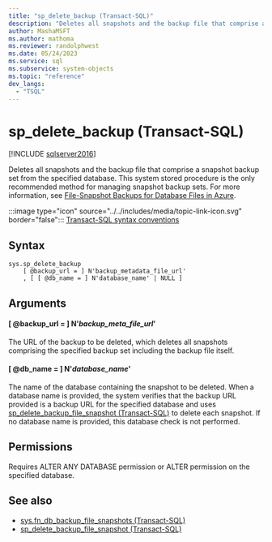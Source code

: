 ```yaml
---
title: "sp_delete_backup (Transact-SQL)"
description: "Deletes all snapshots and the backup file that comprise a snapshot backup set from the specified database."
author: MashaMSFT
ms.author: mathoma
ms.reviewer: randolphwest
ms.date: 05/24/2023
ms.service: sql
ms.subservice: system-objects
ms.topic: "reference"
dev_langs:
  - "TSQL"
---
```

# sp_delete_backup (Transact-SQL)

[!INCLUDE [sqlserver2016](../../includes/applies-to-version/sqlserver2016.md)]

Deletes all snapshots and the backup file that comprise a snapshot backup set from the specified database. This system stored procedure is the only recommended method for managing snapshot backup sets. For more information, see [File-Snapshot Backups for Database Files in Azure](../../relational-databases/backup-restore/file-snapshot-backups-for-database-files-in-azure.md).

:::image type="icon" source="../../includes/media/topic-link-icon.svg" border="false"::: [Transact-SQL syntax conventions](../../t-sql/language-elements/transact-sql-syntax-conventions-transact-sql.md)

## Syntax

```syntaxsql
sys.sp_delete_backup
    [ @backup_url = ] N'backup_metadata_file_url'
    , [ [ @db_name = ] N'database_name' | NULL ]
```

## Arguments

#### [ @backup_url = ] N'*backup_meta_file_url*'

The URL of the backup to be deleted, which deletes all snapshots comprising the specified backup set including the backup file itself.

#### [ @db_name = ] N'*database_name*'

The name of the database containing the snapshot to be deleted. When a database name is provided, the system verifies that the backup URL provided is a backup URL for the specified database and uses [sp_delete_backup_file_snapshot (Transact-SQL)](snapshot-backup-sp-delete-backup-file-snapshot.md) to delete each snapshot. If no database name is provided, this database check is not performed.

## Permissions

Requires ALTER ANY DATABASE permission or ALTER permission on the specified database.

## See also

- [sys.fn_db_backup_file_snapshots (Transact-SQL)](../../relational-databases/system-functions/sys-fn-db-backup-file-snapshots-transact-sql.md)
- [sp_delete_backup_file_snapshot (Transact-SQL)](snapshot-backup-sp-delete-backup-file-snapshot.md)
